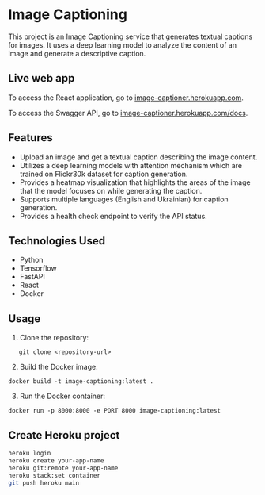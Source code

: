 # Image Captioning

This project is an Image Captioning service that generates textual captions for images. It uses a deep learning model to
analyze the content of an image and generate a descriptive caption.

## Live web app

To access the React application, go to [image-captioner.herokuapp.com](https://image-captioner.herokuapp.com/).

To access the Swagger API, go to [image-captioner.herokuapp.com/docs](https://image-captioner.herokuapp.com/docs).

## Features

- Upload an image and get a textual caption describing the image content.
- Utilizes a deep learning models with attention mechanism which are trained on Flickr30k dataset for caption
  generation.
- Provides a heatmap visualization that highlights the areas of the image that the model focuses on while generating the
  caption.
- Supports multiple languages (English and Ukrainian) for caption generation.
- Provides a health check endpoint to verify the API status.

## Technologies Used

- Python
- Tensorflow
- FastAPI
- React
- Docker

## Usage

1. Clone the repository:

```shell
   git clone <repository-url>
   ```

2. Build the Docker image:

```shell
docker build -t image-captioning:latest .
```

3. Run the Docker container:

```shell
docker run -p 8000:8000 -e PORT 8000 image-captioning:latest
```

## Create Heroku project

```bash
heroku login
heroku create your-app-name
heroku git:remote your-app-name
heroku stack:set container
git push heroku main
```